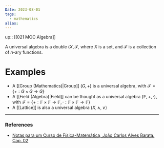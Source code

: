 ```yaml
---
Date: 2023-08-01
tags:
  - mathematics
alias: 
---
```

up:: [[021 MOC Algebra]]

A universal algebra is a double $(X, \mathcal{F}$, where $X$ is a set, and $\mathcal{F}$ is a collection of $n$-ary functions.
# Examples
- A [[Group (Mathematics)|Group]] $(G, +)$ is a universal algebra, with $\mathcal{F} = \{+: G \times G \to G\}$
- A [[Field (Algebra)|Field]] can be thought as a universal algebra $(\mathbb{F}, +, \cdot)$, with $\mathcal{F} = \{+: \mathbb{F} \times \mathbb{F} \to \mathbb{F}, \cdot: \mathbb{F} \times \mathbb{F} \to \mathbb{F}\}$
- A [[Lattice]] is also a universal algebra $(X, \land, \lor)$ 

---
### References
- [Notas para um Curso de Física-Matemática, João Carlos Alves Barata. Cap. 02](http://denebola.if.usp.br/~jbarata/Notas_de_aula/arquivos/nc-cap02.pdf)